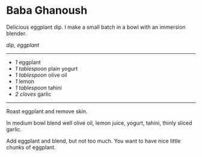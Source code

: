 # Baba Ghanoush

Delicious eggplant dip. I make a small batch in a bowl with an immersion blender.

*dip, eggplant*

---

- *1* eggplant
- *1 tablespoon* plain yogurt
- *1 tablespoon* olive oil
- *1* lemon
- *1 tablespoon* tahini
- *2 cloves* garlic

---

Roast eggplant and remove skin.

In medium bowl blend well olive oil, lemon juice, yogurt, tahini, thinly sliced garlic.

Add eggplant and blend, but not too much. You want to have nice little chunks of eggplant.


